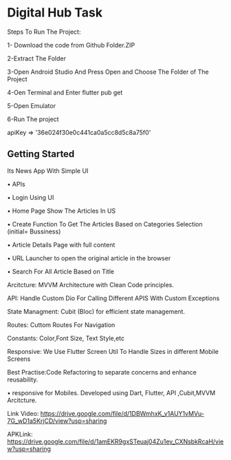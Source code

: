 # Digital Hub Task

Steps To Run The Project:

1- Download the code from Github Folder.ZIP

2-Extract The Folder

3-Open Android Studio And Press Open and Choose The Folder of The Project

4-Oen Terminal and Enter flutter pub get

5-Open Emulator 

6-Run The project

apiKey => '36e024f30e0c441ca0a5cc8d5c8a75f0'

## Getting Started

Its News App With Simple UI

• APIs

• Login Using UI

• Home Page Show The Articles In US

• Create Function To Get The Articles Based on Categories Selection (initial= Bussiness)

• Article Details Page with full content

• URL Launcher to open the original article in the browser

• Search For All Article Based on Title

Arcitcture: MVVM Architecture with Clean Code principles.

API: Handle Custom Dio For Calling Different APIS With Custom Exceptions

State Managment: Cubit (Bloc) for efficient state management.

Routes: Cuttom Routes For Navigation

Constants: Color,Font Size, Text Style,etc

Responsive: We Use Flutter Screen Util To Handle Sizes in different Mobile Screens

Best Practise:Code Refactoring to separate concerns and enhance reusability.


• responsive for Mobiles. Developed using Dart, Flutter, API ,Cubit,MVVM Arcitcture.

Link Video: https://drive.google.com/file/d/1DBWmhxK_v1AUY1vMVu-7G_wD1a5KrjCD/view?usp=sharing

APKLink: https://drive.google.com/file/d/1amEKR9gxSTeuaj04Zu1ev_CXNsbkRcaH/view?usp=sharing



